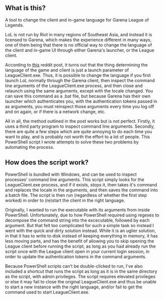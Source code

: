 ## What is this?

A tool to change the client and in-game language for Garena League of Legends.

LoL is not run by Riot in many regions of Southeast Asia, and instead it is licensed to Garena, which makes the experience different in many ways, one of them being that there is no official way to change the language of the client and in-game UI through either Garena's launcher, or the League client.

According to [this](https://www.reddit.com/r/leagueoflegends/comments/8lrmcp/how_to_change_ingame_language_for_garena_lol/e3jd0aa/) reddit post, it turns out that the thing determining the language of the game and client is just a launch parameter of LeagueClient.exe. Thus, it is possible to change the language if you first launch LoL normally through the Garena client, then inspect the command line arguments of the LeagueClient.exe process, and then close and relaunch using the same arguments, except with the locale changed. You can save this command as a .bat file, but because Garena has their own launcher which authenticates you, with the authentication tokens passed in as arguments, you must reinspect those arguments every time you log off and on again, or if there is a network change, etc.

All in all, the method outlined in the post works but is not perfect. Firstly, it uses a third party program to inspect command line arguments. Secondly, there are quite a few steps which are quite annoying to do each time you want to play, and is probably not worth the effort to a lot of people. This PowerShell script I wrote attempts to solve these two problems by automating the process.

## How does the script work?

PowerShell is bundled with Windows, and can be used to inspect processes' command line arguments. This script simply looks for the LeagueClient.exe process, and if it exists, stops it, then takes it's command and replaces the locale in the arguments, and then saves the command into a batch file. The script is then run (regardless of whether the first step worked) in order to (re)start the client in the right language.

Originally, I wanted to run the executable with its arguments from inside PowerShell. Unfortunately, due to how PowerShell required using regexes to decompose the command string into the excecutable, followed by each argument. But that felt too complicated for such a simple task so instead I went with the quick and dirty solution instead. While it is an uglier solution, in that it has to write to disk instead of keeping everything in memory, it has less moving parts, and has the benefit of allowing you to skip opening the League client before running the script, as long as you had already run the script once with the League client open in your current login session, in order to update the authentication tokens in the command arguments.

Because PowerShell scripts can't be double-clicked to run, I've also included a shortcut that runs the script as long as it is in the same directory as the script, with admin privileges. The script requires elevated privileges or else it may fail to close the original LeagueClient.exe and thus be unable to start a new instance with the right language, and/or fail to get the command used to start LeagueClient.exe.
